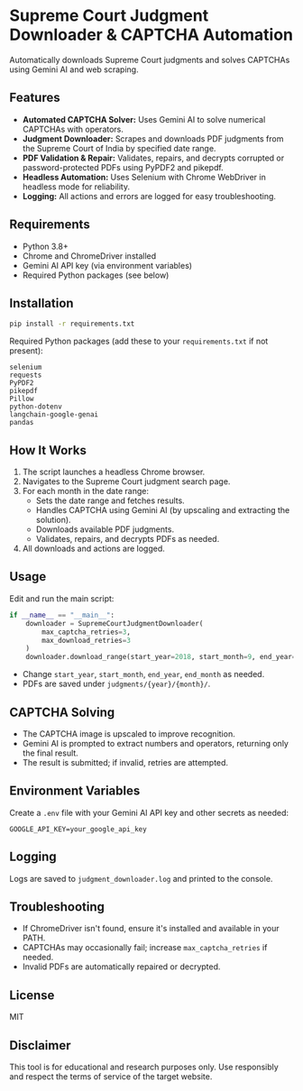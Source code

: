 # Supreme Court Judgment Downloader & CAPTCHA Automation

Automatically downloads Supreme Court judgments and solves CAPTCHAs using Gemini AI and web scraping.

## Features

- **Automated CAPTCHA Solver:** Uses Gemini AI to solve numerical CAPTCHAs with operators.
- **Judgment Downloader:** Scrapes and downloads PDF judgments from the Supreme Court of India by specified date range.
- **PDF Validation & Repair:** Validates, repairs, and decrypts corrupted or password-protected PDFs using PyPDF2 and pikepdf.
- **Headless Automation:** Uses Selenium with Chrome WebDriver in headless mode for reliability.
- **Logging:** All actions and errors are logged for easy troubleshooting.

## Requirements

- Python 3.8+
- Chrome and ChromeDriver installed
- Gemini AI API key (via environment variables)
- Required Python packages (see below)

## Installation

```bash
pip install -r requirements.txt
```

Required Python packages (add these to your `requirements.txt` if not present):

```
selenium
requests
PyPDF2
pikepdf
Pillow
python-dotenv
langchain-google-genai
pandas
```

## How It Works

1. The script launches a headless Chrome browser.
2. Navigates to the Supreme Court judgment search page.
3. For each month in the date range:
    - Sets the date range and fetches results.
    - Handles CAPTCHA using Gemini AI (by upscaling and extracting the solution).
    - Downloads available PDF judgments.
    - Validates, repairs, and decrypts PDFs as needed.
4. All downloads and actions are logged.

## Usage

Edit and run the main script:

```python
if __name__ == "__main__":
    downloader = SupremeCourtJudgmentDownloader(
        max_captcha_retries=3,
        max_download_retries=3
    )
    downloader.download_range(start_year=2018, start_month=9, end_year=2018, end_month=10)
```

- Change `start_year`, `start_month`, `end_year`, `end_month` as needed.
- PDFs are saved under `judgments/{year}/{month}/`.

## CAPTCHA Solving

- The CAPTCHA image is upscaled to improve recognition.
- Gemini AI is prompted to extract numbers and operators, returning only the final result.
- The result is submitted; if invalid, retries are attempted.

## Environment Variables

Create a `.env` file with your Gemini AI API key and other secrets as needed:

```
GOOGLE_API_KEY=your_google_api_key
```

## Logging

Logs are saved to `judgment_downloader.log` and printed to the console.

## Troubleshooting

- If ChromeDriver isn't found, ensure it's installed and available in your PATH.
- CAPTCHAs may occasionally fail; increase `max_captcha_retries` if needed.
- Invalid PDFs are automatically repaired or decrypted.

## License

MIT

## Disclaimer

This tool is for educational and research purposes only. Use responsibly and respect the terms of service of the target website.
